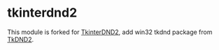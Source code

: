 # tkinterdnd2

This module is  forked for [TkinterDND2](https://github.com/pmgagne/tkinterdnd2), add win32 tkdnd package from [TkDND2](https://github.com/petasis/tkdnd). 